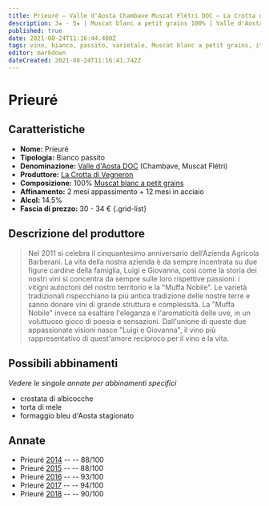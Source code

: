 ```yaml
---
title: Prieuré – Valle d'Aosta Chambave Muscat Flétri DOC – La Crotta di Vegneron
description: 3★ - 5★ | Muscat blanc a petit grains 100% | Valle d'Aosta (IT) | Crostata di albicocche – Torta di mele – Formaggio bleu d'Aoste stagionato
published: true
date: 2021-08-24T11:16:44.400Z
tags: vino, bianco, passito, varietale, Muscat blanc a petit grains, italia, valle d'aosta, crostata di albicocche, torta di mele, formaggio bleu d'Aoste stagionato, 30 - 34 €, 5 stelle
editor: markdown
dateCreated: 2021-08-24T11:16:41.742Z
---
```


# Prieuré

## Caratteristiche
- **Nome:** Prieuré
- **Tipologia:** Bianco passito
- **Denominazione:** [Valle d'Aosta DOC](/denominazioni/Italia/Valle-d-Aosta/DOC/Valle-d-Aosta) (Chambave, Muscat Flétri)
- **Produttore:** [La Crotta di Vegneron](/produttori/Italia/Valle-d-Aosta/La-Crotta-di-Vegneron) 
- **Composizione:** 100% [Muscat blanc a petit grains](/vitigni/Francia/bacca-bianca/muscat-blanc-a-petit-grains) 
- **Affinamento:** 2 mesi appassimento + 12 mesi in acciaio
- **Alcol:** 14.5%
- **Fascia di prezzo:** 30 - 34 €
{.grid-list}

## Descrizione del produttore

> Nel 2011 si celebra il cinquantesimo anniversario dell’Azienda Agricola Barberani. La vita della nostra azienda è da sempre incentrata su due figure cardine della famiglia, Luigi e Giovanna, così come la storia dei nostri vini si concentra da sempre sulle loro rispettive passioni: i vitigni autoctoni del nostro territorio e la "Muffa Nobile". Le varietà tradizionali rispecchiano la più antica tradizione delle nostre terre e sanno donare vini di grande struttura e complessità. La "Muffa Nobile" invece sa esaltare l'eleganza e l'aromaticità delle uve, in un voluttuoso gioco di poesia e sensazioni. Dall'unione di queste due appassionate visioni nasce "Luigi e Giovanna", il vino più rappresentativo di quest'amore reciproco per il vino e la vita.


## Possibili abbinamenti
*Vedere le singole annate per abbinamenti specifici*

- crostata di albicocche
- torta di mele
- formaggio bleu d'Aosta stagionato

## Annate
- Prieuré [2014](vini/Italia/Valle-d-Aosta/La-Crotta-di-Vegneron/Prieure/2014) -- <span class="star-5"></span> -- 88/100
- Prieuré [2015](vini/Italia/Valle-d-Aosta/La-Crotta-di-Vegneron/Prieure/2015) -- <span class="star-3"></span> -- 88/100
- Prieuré [2016](vini/Italia/Valle-d-Aosta/La-Crotta-di-Vegneron/Prieure/2016) -- <span class="star-5"></span> -- 93/100
- Prieuré [2017](vini/Italia/Valle-d-Aosta/La-Crotta-di-Vegneron/Prieure/2017) -- <span class="star-5"></span> -- 94/100
- Prieuré [2018](vini/Italia/Valle-d-Aosta/La-Crotta-di-Vegneron/Prieure/2018) -- <span class="star-4"></span> -- 90/100
